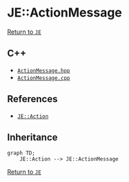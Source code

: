 # JE::ActionMessage

[Return to `JE`](/docs/je.md)

## C++

- [`ActionMessage.hpp`](/src/je/ActionMessage.hpp)
- [`ActionMessage.cpp`](/src/je/ActionMessage.cpp)

## References

- [`JE::Action`](/docs/je/Action.md)

## Inheritance

```mermaid
graph TD;
    JE::Action --> JE::ActionMessage
```

[Return to `JE`](/docs/je.md)